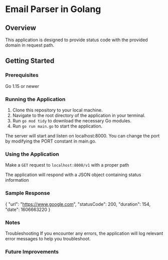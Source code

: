 # Email Parser in Golang #
## Overview ##
This application is designed to provide status code with the provided domain in request path.

## Getting Started ##
### Prerequisites ###
Go 1.15 or newer

### Running the Application ###
1. Clone this repository to your local machine.
2. Navigate to the root directory of the application in your terminal.
3. Run `go mod tidy` to download the necessary Go modules.
4. Run `go run main.go` to start the application.

The server will start and listen on localhost:8000. You can change the port by modifying the PORT constant in main.go.

### Using the Application ###
Make a `GET` request to `localhost:8000/v1` with a proper path

The application will respond with a JSON object containing status information

### Sample Response ###
{
	"url": "https://www.google.com",
	"statusCode": 200,
	"duration": 154,
	"date": 1606663220
}

### Notes ###
Troubleshooting
If you encounter any errors, the application will log relevant error messages to help you troubleshoot.

### Future Improvements ###
